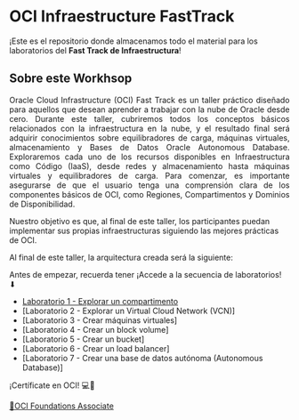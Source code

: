 # OCI Infraestructure FastTrack
  
¡Este es el repositorio donde almacenamos todo el material para los laboratorios del **Fast Track de Infraestructura**!

## Sobre este Workhsop
<p align="justify">
Oracle Cloud Infrastructure (OCI) Fast Track es un taller práctico diseñado para aquellos que desean aprender a trabajar con la nube de Oracle desde cero. Durante este taller, cubriremos todos los conceptos básicos relacionados con la infraestructura en la nube, y el resultado final será adquirir conocimientos sobre equilibradores de carga, máquinas virtuales, almacenamiento y Bases de Datos Oracle Autonomous Database. Exploraremos cada uno de los recursos disponibles en Infraestructura como Código (IaaS), desde redes y almacenamiento hasta máquinas virtuales y equilibradores de carga. Para comenzar, es importante asegurarse de que el usuario tenga una comprensión clara de los componentes básicos de OCI, como Regiones, Compartimentos y Dominios de Disponibilidad.

Nuestro objetivo es que, al final de este taller, los participantes puedan implementar sus propias infraestructuras siguiendo las mejores prácticas de OCI.
</p>




Al final de este taller, la arquitectura creada será la siguiente:


Antes de empezar, recuerda tener 
¡Accede a la secuencia de laboratorios! ⬇
- [Laboratorio 1 - Explorar un compartimento](https://github.com/kapvar9/oci-fastTrack-infraestructura/tree/main/Parte1)
- [Laboratorio 2 - Explorar un Virtual Cloud Network (VCN)]
- [Laboratorio 3 - Crear máquinas virtuales]
- [Laboratorio 4 - Crear un block volume]
- [Laboratorio 5 - Crear un bucket]
- [Laboratorio 6 - Crear un load balancer]
- [Laboratorio 7 - Crear una base de datos autónoma (Autonomous Database)]



<p>¡Certíficate en OCI! 💻🚀</p>

<a href="https://mylearn.oracle.com/ou/learning-path/become-an-oci-foundations-associate-2023/122043"> 🏅OCI Foundations Associate</a>
